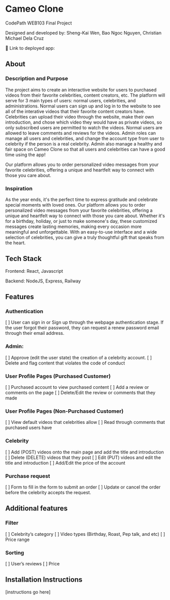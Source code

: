 # Cameo Clone

CodePath WEB103 Final Project

Designed and developed by: Sheng-Kai Wen, Bao Ngoc Nguyen, Christian Michael Dela Cruz

🔗 Link to deployed app:

## About

### Description and Purpose

The project aims to create an interactive website for users to purchased videos from their favorite celebrities, content creators, etc. The platform will serve for 3 main types of users: normal users, celebrities, and administrations. Normal users can sign up and log in to the website to see all of the interative videos that their favorite content creators have. Celebrities can upload their video through the website, make their own introduction, and chose which video they would have as private videos, so only subscribed users are permitted to watch the videos. Normal users are allowed to leave comments and reviews for the videos. Admin roles can manage all users and celebrities, and change the account type from user to celebrity if the person is a real celebrity. Admin also manage a healthy and fair space on Cameo Clone so that all users and celebrities can have a good time using the app!

Our platform allows you to order personalized video messages from your favorite celebrities, offering a unique and heartfelt way to connect with those you care about.

### Inspiration

As the year ends, it's the perfect time to express gratitude and celebrate special moments with loved ones. Our platform allows you to order personalized video messages from your favorite celebrities, offering a unique and heartfelt way to connect with those you care about. Whether it's for a birthday, holiday, or just to make someone's day, these customized messages create lasting memories, making every occasion more meaningful and unforgettable. With an easy-to-use interface and a wide selection of celebrities, you can give a truly thoughtful gift that speaks from the heart.

## Tech Stack

Frontend: React, Javascript

Backend: NodeJS, Express, Railway

## Features

### Authentication

[ ] User can sign in or Sign up through the webpage authentication stage. If the user forgot their password, they can request a renew password email through their email address.

### Admin:

[ ] Approve (edit the user state) the creation of a celebrity account.
[ ] Delete and flag content that violates the code of conduct

### User Profile Pages (Purchased Customer)

[ ] Purchased account to view purchased content
[ ] Add a review or comments on the page
[ ] Delete/Edit the review or comments that they made

### User Profile Pages (Non-Purchased Customer)

[ ] View default videos that celebrities allow
[ ] Read through comments that purchased users have

### Celebrity

[ ] Add (POST) videos onto the main page and add the title and introduction
[ ] Delete (DELETE) videos that they post
[ ] Edit (PUT) videos and edit the title and introduction
[ ] Add/Edit the price of the account

### Purchase request

[ ] Form to fill in the form to submit an order
[ ] Update or cancel the order before the celebrity accepts the request.

## Additional features

### Filter

[ ] Celebrity’s category
[ ] Video types (Birthday, Roast, Pep talk, and etc)
[ ] Price range

### Sorting

[ ] User’s reviews
[ ] Price

## Installation Instructions

[instructions go here]
